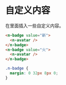 # 自定义内容
在里面插入一些自定义内容。
```html
<n-badge value="新">
  <n-avatar />
</n-badge>
<n-badge value="火">
  <n-avatar />
</n-badge>
```
```css
.n-badge {
  margin: 0 32px 8px 0;
}
```